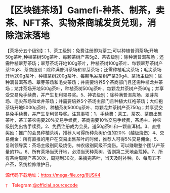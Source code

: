 # 【区块链茶场】Gamefi-种茶、制茶，卖茶、NFT茶、实物茶商城发货兑现，消除泡沫落地

【茶场分五个级别】：1、茶工级别：免费注册即为茶工;可以种植普洱茶场;开地50g茶叶,种植茶树50g茶叶、每颗茶树产茶5g2、茶农级别：除种满普洱茶场；还需种植翠芽茶场；翠芽茶场开地100g茶叶，种植茶树100g茶叶、每颗翠芽茶树产茶10g3、茶商级别：除种满普洱茶场和翠芽茶场；还需种植毛尖茶场；毛尖茶场开地200g茶叶，种植茶树200g茶叶、每颗毛尖茶树产茶20g4、茶场主级别：除种满普洱茶场、翠芽茶场和毛尖茶场；并需要培养5个茶商部门且还需种植龙井茶场；龙井茶场开地500g茶叶，种植茶树500g茶叶、每颗龙井茶树产茶60g；并享受交易免手续费，并产生复利领导奖。5、神农级别：除种满普洱茶场、翠芽茶场、毛尖茶场和龙井茶场；并需要培养5个茶场主部门且种植大红袍茶场；大红袍茶场开地5000g茶叶，种植茶树5000g茶叶、每颗龙井茶树产茶750g；并享受交易免手续费，并产生复利领导奖。注意事项：1、手续费：茶工、茶农、茶商出售茶叶，茶工茶农需要20%交易手续费，茶商需要10%交易手续费，茶场主、神农级别免出售手续费。2、免费注册成为会员，送50g茶叶和一颗普洱树。3、直推奖励：推广的会员种植茶树，推荐人可得所种茶树价值的20%（越级烧伤）4、交易佣金：所有直推的用户在交易出售茶叶的时候，推荐人可得5%交易佣金。5、复利领导奖：茶场主级别同级烧伤，神农级别同级不烧伤。可以赚取整个团队产茶量的1%。6、所有茶场当天开地，必须当天种茶树，否则第二天地会荒掉。7、所有茶树周期产茶30次，周期到30次，采摘完茶叶，当天及时补种。8、每周五不产茶，系统检修维护日。<br>


<p style="color: red;">源代码下载地址：<a href="https://mega-file.org/8USK4" style="color: red;">https://mega-file.org/8USK4</a></p><p style="color: red;"><img src="https://cdn-icons-png.flaticon.com/512/2111/2111646.png" alt="Telegram Icon" style="width: 16px; vertical-align: middle; margin-right: 5px;">Telegram:<a href="https://t.me/official_sourcecode" style="color: red;">@official_sourcecode</a></p>